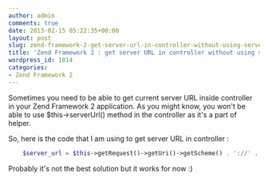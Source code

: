 ```yaml
---
author: admin
comments: true
date: 2013-02-15 05:22:35+00:00
layout: post
slug: zend-framework-2-get-server-url-in-controller-without-using-serverurl
title: 'Zend Framework 2 : get server URL in controller without using serverUrl()'
wordpress_id: 1014
categories:
- Zend Framework 2
---
```


Sometimes you need to be able to get current server URL inside controller in your Zend Framework 2 application. As you might know, you won't be able to use $this->serverUrl() method in the controller as it's a part of helper.

So, here is the code that I am using to get server URL in controller :

``` php    
    $server_url = $this->getRequest()->getUri()->getScheme() . '://' . $this->getRequest()->getUri()->getHost();
```

Probably it's not the best solution but it works for now :)
